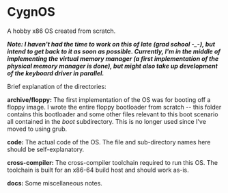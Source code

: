 # CygnOS
A hobby x86 OS created from scratch.

***Note: I haven't had the time to work on this of late (grad school -_-), but intend to get back to it as soon as possible. Currently, I'm in the middle of implementing the virtual memory manager (a first implementation of the physical memory manager is done), but might also take up development of the keyboard driver in parallel.***

Brief explanation of the directories:

**archive/floppy:** The first implementation of the OS was for booting off a floppy image. I wrote the entire floppy bootloader from scratch -- this folder contains this bootloader and some other files relevant to this boot scenario all contained in the _boot_ subdirectory. This is no longer used since I've moved to using grub.

**code:** The actual code of the OS. The file and sub-directory names here should be self-explanatory.

**cross-compiler:** The cross-compiler toolchain required to run this OS. The toolchain is built for an x86-64 build host and should work as-is.

**docs:** Some miscellaneous notes.
